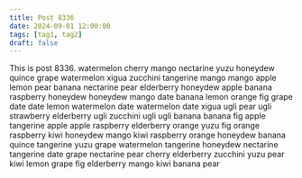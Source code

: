 ```yaml
---
title: Post 8336
date: 2024-09-01 12:00:00
tags: [tag1, tag2]
draft: false
---
```

This is post 8336.
watermelon
cherry
mango
nectarine
yuzu
honeydew
quince
grape
watermelon
xigua
zucchini
tangerine
mango
mango
apple
lemon
pear
banana
nectarine
pear
elderberry
honeydew
apple
banana
raspberry
honeydew
honeydew
mango
date
banana
lemon
orange
fig
grape
date
date
lemon
watermelon
date
watermelon
date
xigua
ugli
pear
ugli
strawberry
elderberry
ugli
zucchini
ugli
ugli
banana
banana
fig
apple
tangerine
apple
apple
raspberry
elderberry
orange
yuzu
fig
orange
raspberry
kiwi
honeydew
mango
kiwi
raspberry
orange
honeydew
banana
quince
tangerine
yuzu
grape
watermelon
tangerine
honeydew
nectarine
tangerine
date
grape
nectarine
pear
cherry
elderberry
zucchini
yuzu
pear
kiwi
lemon
grape
fig
elderberry
mango
kiwi
banana
pear
